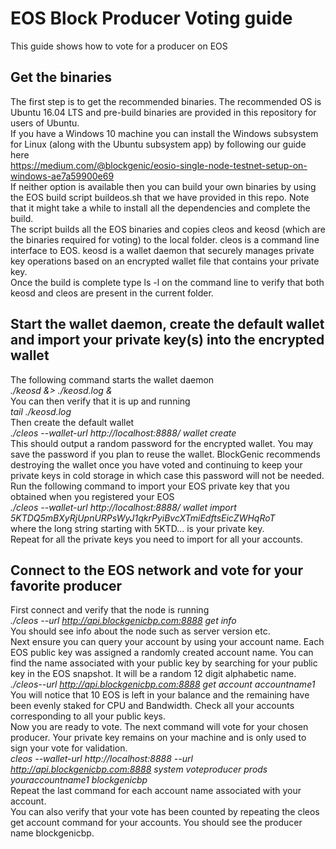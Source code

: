 # EOS Block Producer Voting guide
This guide shows how to vote for a producer on EOS

## Get the binaries
The first step is to get the recommended binaries. The recommended OS is Ubuntu 16.04 LTS and pre-build binaries are provided in this repository for users of Ubuntu.  
If you have a Windows 10 machine you can install the Windows subsystem for Linux (along with the Ubuntu subsystem app) by following our guide here  
https://medium.com/@blockgenic/eosio-single-node-testnet-setup-on-windows-ae7a59900e69  
If neither option is available then you can build your own binaries by using the EOS build script buildeos.sh that we have provided in this repo. Note that it might take a while to install all the dependencies and complete the build.  
The script builds all the EOS binaries and copies cleos and keosd (which are the binaries required for voting) to the local folder. cleos is a command line interface to EOS. keosd is a wallet daemon that securely manages private key operations based on an encrypted wallet file that contains your private key.   
Once the build is complete type ls -l on the command line to verify that both keosd and cleos are present in the current folder.  

## Start the wallet daemon, create the default wallet and import your private key(s) into the encrypted wallet
The following command starts the wallet daemon  
*./keosd &> ./keosd.log &*  
You can then verify that it is up and running  
*tail ./keosd.log*  
Then create the default wallet  
*./cleos --wallet-url http://localhost:8888/ wallet create*  
This should output a random password for the encrypted wallet. You may save the password if you plan to reuse the wallet. BlockGenic recommends destroying the wallet once you have voted and continuing to keep your private keys in cold storage in which case this password will not be needed.  
Run the following command to import your EOS private key that you obtained when you registered your EOS  
*./cleos --wallet-url http://localhost:8888/ wallet import 5KTDQ5mBXyRjUpnURPsWyJ1qkrPyiBvcXTmiEdftsEicZWHqRoT*  
where the long string starting with 5KTD... is your private key.  
Repeat for all the private keys you need to import for all your accounts.  

## Connect to the EOS network and vote for your favorite producer
First connect and verify that the node is running  
*./cleos  --url http://api.blockgenicbp.com:8888 get info*  
You should see info about the node such as server version etc.  
Next ensure you can query your account by using your account name. Each EOS public key was assigned a randomly created account name. You can find the name associated with your public key by searching for your public key in the EOS snapshot. It will be a random 12 digit alphabetic name.  
*./cleos--url http://api.blockgenicbp.com:8888 get account accountname1*  
You will notice that 10 EOS is left in your balance and the remaining have been evenly staked for CPU and Bandwidth. 
Check all your accounts corresponding to all your public keys.  
Now you are ready to vote. The next command will vote for your chosen producer. Your private key remains on your machine and is only used to sign your vote for validation.  
*cleos --wallet-url http://localhost:8888 --url http://api.blockgenicbp.com:8888 system voteproducer prods youraccountname1 blockgenicbp*  
Repeat the last command for each account name associated with your account.  
You can also verify that your vote has been counted by repeating the cleos get account command for your accounts. You should see the producer name blockgenicbp.

